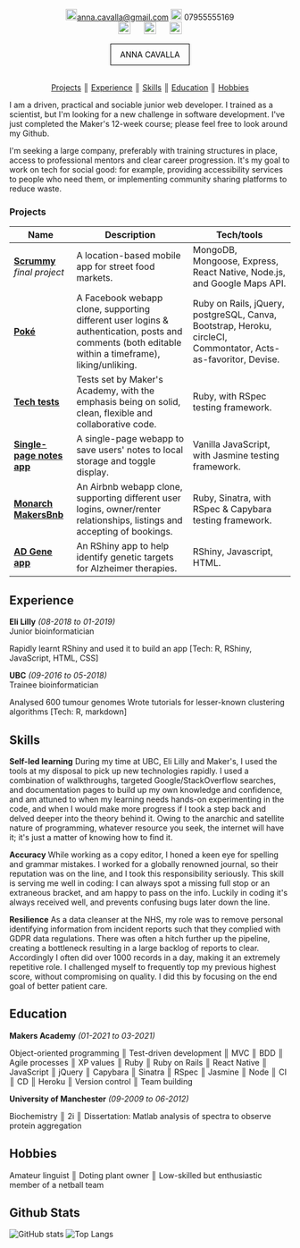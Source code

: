 <!DOCTYPE html>
<html lang="en">
<body>
<div align="center" ;>

<img src="https://www.iconpacks.net/icons/1/free-mail-icon-142-thumb.png" alt="mail" height="20" width="20"/>anna.cavalla@gmail.com <img src="https://i.pinimg.com/originals/ab/bf/1b/abbf1bfad107b77242957b1366d5bdb6.png" alt="phone" height="20" width="20"> 07955555169</br>
<span align="justify"><a href='https://www.github.com/acavalla/'> <img src="https://www.clipartmax.com/png/middle/48-483031_github-logo-black-and-white-github-icon-vector.png" alt="github" height="22" width="22" hspace="10"/></a> <a href='https://www.linkedin.com/in/anna-cavalla-bb919ba3/'><img src="https://www.iconfinder.com/data/icons/free-social-icons/67/linkedin_circle_color-512.png" alt="linkedin" height="22" width="22" hspace="10"/></a> <a href='https://app.gitbook.com/@anna-cavalla/s/makers/~/drafts/-MXD5NCDU3qA3QCOaZom/cv'> <img src="https://encrypted-tbn0.gstatic.com/images?q=tbn:ANd9GcQvSYeHkS2ZB0Jf8Xg7OsxNdAnORA_8fvjsO6GOs2w4BUEe3A9aNGa4D2ZiSFfGX7oGzW0&usqp=CAU" alt="gitbooks" height="22" width="22" hspace="10"></a></span>

<div style="color:black;border:1px solid black;margin:0px auto;width:120px;padding:10px;">
ANNA CAVALLA
</div></br>


[Projects](#Projects) ║ [Experience](#experience) ║ [Skills](#skills) ║ [Education](#education) ║ [Hobbies](#hobbies)
</div>


I am a driven, practical and sociable junior web developer. I trained as a scientist, but I'm looking for a new challenge in software development. I've just completed the Maker's 12-week course; please feel free to look around my Github.

I'm seeking a large company, preferably with training structures in place, access to professional mentors and clear career progression. It's my goal to work on tech for social good: for example, providing accessibility services to people who need them, or implementing community sharing platforms to reduce waste.

### Projects

| Name           | Description     | Tech/tools     |
| ------- | ------------ | --------- |
|  <span style="color:blue;text-decoration:underline"><b>[Scrummy](https://github.com/acavalla/MarketFinder)</span></b> _final project_| A location-based mobile app for street food markets. | MongoDB, Mongoose, Express, React Native, Node.js, and Google Maps API. |
| <span style="color:blue;text-decoration:underline"><b>[Poké](https://github.com/acavalla/acebook-poke)</span> | A Facebook webapp clone, supporting different user logins & authentication, posts and comments (both editable within a timeframe), liking/unliking. | Ruby on Rails, jQuery, postgreSQL, Canva, Bootstrap, Heroku, circleCI, Commontator, Acts-as-favoritor, Devise.|
| <span style="color:blue;text-decoration:underline"><b>[Tech tests](https://github.com/acavalla/tech-tests)</span> | Tests set by Maker's Academy, with the emphasis being on solid, clean, flexible and collaborative code. | Ruby, with RSpec testing framework.|
| <span style="color:blue;text-decoration:underline"><b>[Single-page notes app](https://github.com/acavalla/belarus)</span> | A single-page webapp to save users' notes to local storage and toggle display. |Vanilla JavaScript, with Jasmine testing framework.|
| <span style="color:blue;text-decoration:underline"><b>[Monarch MakersBnb](https://github.com/acavalla/monarchmakersbnb)</span> | An Airbnb webapp clone, supporting different user logins, owner/renter relationships, listings and accepting of bookings.|Ruby, Sinatra, with RSpec & Capybara testing framework.|
| <span style="color:blue;text-decoration:underline"><b>[AD Gene app](https://github.com/acavalla/ADgeneapp)</span> | An RShiny app to help identify genetic targets for Alzheimer therapies. | RShiny, Javascript, HTML. |

## Experience

**Eli Lilly** _(08-2018 to 01-2019)_  
Junior bioinformatician

Rapidly learnt RShiny and used it to build an app
[Tech: R, RShiny, JavaScript, HTML, CSS]

**UBC** _(09-2016 to 05-2018)_  
Trainee bioinformatician

Analysed 600 tumour genomes
Wrote tutorials for lesser-known clustering algorithms
[Tech: R, markdown]

## Skills

**Self-led learning**
During my time at UBC, Eli Lilly and Maker's, I used the tools at my disposal to pick up new technologies rapidly. I used a combination of walkthroughs, targeted Google/StackOverflow searches, and documentation pages to build up my own knowledge and confidence, and am attuned to when my learning needs hands-on experimenting in the code, and when I would make more progress if I took a step back and delved deeper into the theory behind it. Owing to the anarchic and satellite nature of programming, whatever resource you seek, the internet will have it; it's just a matter of knowing how to find it.

**Accuracy**
While working as a copy editor, I honed a keen eye for spelling and grammar mistakes. I worked for a globally renowned journal, so their reputation was on the line, and I took this responsibility seriously. This skill is serving me well in coding: I can always spot a missing full stop or an extraneous bracket, and am happy to pass on the info. Luckily in coding it's always received well, and prevents confusing bugs later down the line.

**Resilience**
As a data cleanser at the NHS, my role was to remove personal identifying information from incident reports such that they complied with GDPR data regulations. There was often a hitch further up the pipeline, creating a bottleneck resulting in a large backlog of reports to clear. Accordingly I often did over 1000 records in a day, making it an extremely repetitive role. I challenged myself to frequently top my previous highest score, without compromising on quality. I did this by focusing on the end goal of better patient care.

## Education

**Makers Academy** _(01-2021 to 03-2021)_

Object-oriented programming ║ Test-driven development ║ MVC ║ BDD ║ Agile processes ║ XP values ║ Ruby ║ Ruby on Rails ║ React Native ║ JavaScript ║ jQuery ║ Capybara ║ Sinatra ║ RSpec ║ Jasmine ║ Node ║ CI ║ CD ║ Heroku ║ Version control ║ Team building

**University of Manchester** _(09-2009 to 06-2012)_

Biochemistry ║ 2i ║ Dissertation: Matlab analysis of spectra to observe protein aggregation


## Hobbies

Amateur linguist ║ Doting plant owner ║ Low-skilled but enthusiastic member of a netball team

## Github Stats
![GitHub stats](https://github-readme-stats.vercel.app/api?username=acavalla&show_icons=true&theme=react)
![Top Langs](https://github-readme-stats.vercel.app/api/top-langs/?username=acavalla&layout=compact&theme=react&hide=SCSS)

</body>
</html>
